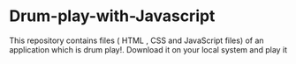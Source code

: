 # Drum-play-with-Javascript
This repository contains files ( HTML , CSS and JavaScript files) of an application which is drum play!. Download it on your local system and play it 

